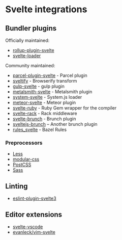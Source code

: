 # Svelte integrations


## Bundler plugins

Officially maintained:

- [rollup-plugin-svelte](https://github.com/rollup/rollup-plugin-svelte)
- [svelte-loader](https://github.com/sveltejs/svelte-loader)

Community maintained:

- [parcel-plugin-svelte](https://github.com/DeMoorJasper/parcel-plugin-svelte) - Parcel plugin
- [sveltify](https://github.com/tehshrike/sveltify) - Browserify transform
- [gulp-svelte](https://github.com/shinnn/gulp-svelte) - gulp plugin
- [metalsmith-svelte](https://github.com/shinnn/metalsmith-svelte) - Metalsmith plugin
- [system-svelte](https://github.com/CanopyTax/system-svelte) - System.js loader
- [meteor-svelte](https://github.com/meteor-svelte/meteor-svelte) - Meteor plugin
- [svelte-ruby](https://github.com/bordeeinc/svelte-ruby) - Ruby Gem wrapper for the compiler
- [svelte-rack](https://github.com/bordeeinc/svelte-rack) - Rack middleware
- [svelte-brunch](https://github.com/kazzkiq/svelte-brunch) - Brunch plugin
- [sveltejs-brunch](https://github.com/StarpTech/sveltejs-brunch) – Another brunch plugin
- [rules_svelte](https://github.com/thelgevold/rules_svelte) - Bazel Rules


### Preprocessors

- [Less](https://github.com/ls-age/svelte-preprocess-less)
- [modular-css](https://github.com/tivac/modular-css/tree/master/packages/svelte)
- [PostCSS](https://github.com/TehShrike/svelte-preprocess-postcss)
- [Sass](https://github.com/ls-age/svelte-preprocess-sass)


## Linting

- [eslint-plugin-svelte3](https://github.com/sveltejs/eslint-plugin-svelte3)


## Editor extensions

- [svelte-vscode](https://marketplace.visualstudio.com/items?itemName=JamesBirtles.svelte-vscode)
- [evanleck/vim-svelte](https://github.com/evanleck/vim-svelte)
